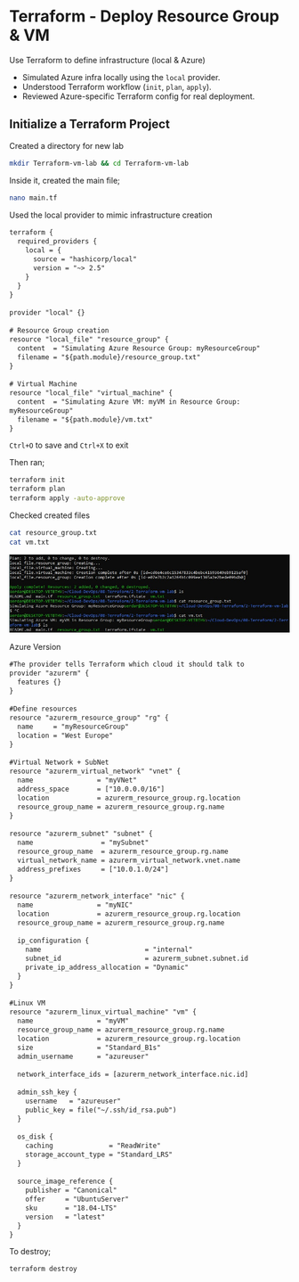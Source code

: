 # Terraform - Deploy Resource Group & VM
Use Terraform to define infrastructure (local & Azure)
- Simulated Azure infra locally using the `local` provider.
- Understood Terraform workflow (`init`, `plan`, `apply`).
- Reviewed Azure-specific Terraform config for real deployment.

## Initialize a Terraform Project

Created a directory for new lab

```bash
mkdir Terraform-vm-lab && cd Terraform-vm-lab
```
Inside it, created the main file;

```bash
nano main.tf
```
Used the local provider to mimic infrastructure creation
```hcl
terraform {
  required_providers {
    local = {
      source = "hashicorp/local"
      version = "~> 2.5"
    }
  }
}

provider "local" {}

# Resource Group creation
resource "local_file" "resource_group" {
  content  = "Simulating Azure Resource Group: myResourceGroup"
  filename = "${path.module}/resource_group.txt"
}

# Virtual Machine
resource "local_file" "virtual_machine" {
  content  = "Simulating Azure VM: myVM in Resource Group: myResourceGroup"
  filename = "${path.module}/vm.txt"
}
```

`Ctrl+O` to save and `Ctrl+X` to exit

Then ran;

```bash
terraform init
terraform plan
terraform apply -auto-approve
```
Checked created files

```bash
cat resource_group.txt
cat vm.txt
```

![terraform creation](terraform-apply.jpg)

Azure Version

```hcl
#The provider tells Terraform which cloud it should talk to
provider "azurerm" {
  features {}
}

#Define resources
resource "azurerm_resource_group" "rg" {
  name     = "myResourceGroup"
  location = "West Europe"
}

#Virtual Network + SubNet
resource "azurerm_virtual_network" "vnet" {
  name                = "myVNet"
  address_space       = ["10.0.0.0/16"]
  location            = azurerm_resource_group.rg.location
  resource_group_name = azurerm_resource_group.rg.name
}

resource "azurerm_subnet" "subnet" {
  name                 = "mySubnet"
  resource_group_name  = azurerm_resource_group.rg.name
  virtual_network_name = azurerm_virtual_network.vnet.name
  address_prefixes     = ["10.0.1.0/24"]
}

resource "azurerm_network_interface" "nic" {
  name                = "myNIC"
  location            = azurerm_resource_group.rg.location
  resource_group_name = azurerm_resource_group.rg.name

  ip_configuration {
    name                          = "internal"
    subnet_id                     = azurerm_subnet.subnet.id
    private_ip_address_allocation = "Dynamic"
  }
}

#Linux VM
resource "azurerm_linux_virtual_machine" "vm" {
  name                = "myVM"
  resource_group_name = azurerm_resource_group.rg.name
  location            = azurerm_resource_group.rg.location
  size                = "Standard_B1s"
  admin_username      = "azureuser"

  network_interface_ids = [azurerm_network_interface.nic.id]

  admin_ssh_key {
    username   = "azureuser"
    public_key = file("~/.ssh/id_rsa.pub")
  }

  os_disk {
    caching              = "ReadWrite"
    storage_account_type = "Standard_LRS"
  }

  source_image_reference {
    publisher = "Canonical"
    offer     = "UbuntuServer"
    sku       = "18.04-LTS"
    version   = "latest"
  }
}
```
To destroy;
```bash
terraform destroy
```


